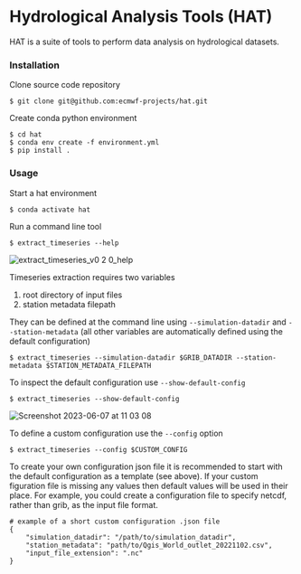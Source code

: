 # Hydrological Analysis Tools (HAT)

HAT is a suite of tools to perform data analysis on hydrological datasets.
    
### Installation

Clone source code repository

    $ git clone git@github.com:ecmwf-projects/hat.git

Create conda python environment

    $ cd hat
    $ conda env create -f environment.yml
    $ pip install .

### Usage

Start a hat environment

    $ conda activate hat
    
Run a command line tool

    $ extract_timeseries --help

![extract_timeseries_v0 2 0_help](https://github.com/ecmwf-projects/hat/assets/16657983/73b7b481-8280-4ad1-85b3-76ef31813786)

Timeseries extraction requires two variables 

1) root directory of input files 
2) station metadata filepath

They can be defined at the command line using `--simulation-datadir` and `--station-metadata` (all other variables are automatically defined using the default configuration)

    $ extract_timeseries --simulation-datadir $GRIB_DATADIR --station-metadata $STATION_METADATA_FILEPATH

To inspect the default configuration use `--show-default-config`

    $ extract_timeseries --show-default-config
    
![Screenshot 2023-06-07 at 11 03 08](https://github.com/ecmwf-projects/hat/assets/16657983/2494ff99-bc44-46fe-86ee-8e90732e57b3)

To define a custom configuration use the `--config` option

    $ extract_timeseries --config $CUSTOM_CONFIG
    
To create your own configuration json file it is recommended to start with the default configuration as a template (see above). If your custom figuration file is missing any values then default values will be used in their place. For example, you could create a configuration file to specify netcdf, rather than grib, as the input file format.
    
    # example of a short custom configuration .json file
    {
        "simulation_datadir": "/path/to/simulation_datadir",
        "station_metadata": "path/to/Qgis_World_outlet_20221102.csv",
        "input_file_extension": ".nc"
    }

